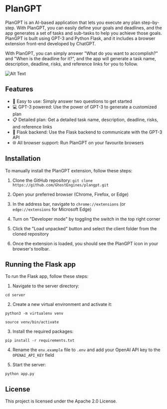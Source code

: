 # PlanGPT

PlanGPT is an AI-based application that lets you execute any plan step-by-step. With PlanGPT, you can easily define your goals and deadlines, and the app generates a set of tasks and sub-tasks to help you achieve those goals. PlanGPT is built using GPT-3 and Python Flask, and it includes a browser extension front-end developed by ChatGPT.

With PlanGPT, you can simply answer "What do you want to accomplish?" and "When is the deadline for it?", and the app will generate a task name, description, deadline, risks, and reference links for you to follow.


![Alt Text](https://github.com/GhostEngines/plangpt/assets/demo.gif)

## Features
- :rocket: Easy to use: Simply answer two questions to get started
- :computer: GPT-3 powered: Use the power of GPT-3 to generate a customized plan
- :clipboard: Detailed plan: Get a detailed task name, description, deadline, risks, and reference links
- :floppy_disk: Flask backend: Use the Flask backend to communicate with the GPT-3 API
- :globe_with_meridians: All browser support: Run PlanGPT on your favourite browsers

## Installation
To manually install the PlanGPT extension, follow these steps:

1. Clone the GitHub repository:
`git clone https://github.com/GhostEngines/plangpt.git`

2. Open your preferred browser (Chrome, Firefox, or Edge)

3. In the address bar, navigate to `chrome://extensions` (or `edge://extensions` for Microsoft Edge)

4. Turn on "Developer mode" by toggling the switch in the top right corner

5. Click the "Load unpacked" button and select the client folder from the cloned repository

6. Once the extension is loaded, you should see the PlanGPT icon in your browser's toolbar.

## Running the Flask app
To run the Flask app, follow these steps:

1. Navigate to the server directory:

```
cd server
```

2. Create a new virtual environment and activate it:

```
python3 -m virtualenv venv
```

```
source venv/bin/activate
```

3. Install the required packages:

```
pip install -r requirements.txt
```

4. Rename the `env.example` file to `.env` and add your OpenAI API key to the `OPENAI_API_KEY` field

5. Start the server:

```
python app.py
```

## License
This project is licensed under the Apache 2.0 License.